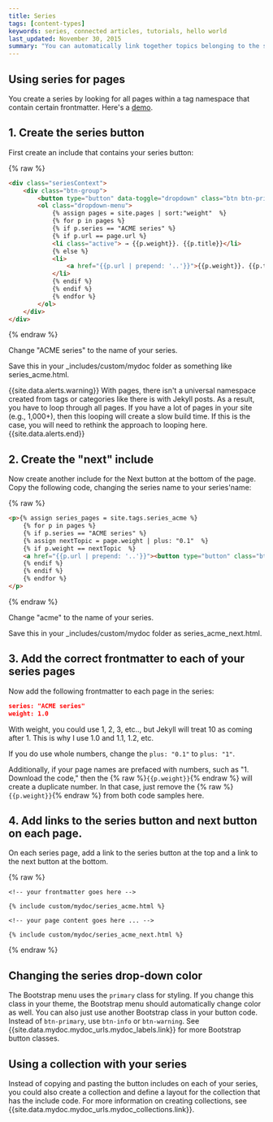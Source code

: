 ```yaml
---
title: Series
tags: [content-types]
keywords: series, connected articles, tutorials, hello world
last_updated: November 30, 2015
summary: "You can automatically link together topics belonging to the same series. This helps users know the context within a particular process."
---
```



## Using series for pages
You create a series by looking for all pages within a tag namespace that contain certain frontmatter. Here's a <a href="mydoc_seriesdemo1_0.html" class="noCrossRef">demo</a>. 

## 1. Create the series button 

First create an include that contains your series button:

{% raw %}
```html
<div class="seriesContext">
    <div class="btn-group">
        <button type="button" data-toggle="dropdown" class="btn btn-primary dropdown-toggle">Series Demo <span class="caret"></span></button>
        <ol class="dropdown-menu">
            {% assign pages = site.pages | sort:"weight"  %}
            {% for p in pages %}
            {% if p.series == "ACME series" %}
            {% if p.url == page.url %}
            <li class="active"> → {{p.weight}}. {{p.title}}</li>
            {% else %}
            <li>
                <a href="{{p.url | prepend: '..'}}">{{p.weight}}. {{p.title}}</a>
            </li>
            {% endif %}
            {% endif %}
            {% endfor %}
        </ol>
    </div>
</div>
```
{% endraw %}

Change "ACME series" to the name of your series. 

Save this in your \_includes/custom/mydoc folder as something like series\_acme.html.

{{site.data.alerts.warning}} With pages, there isn't a universal namespace created from tags or categories like there is with Jekyll posts. As a result, you have to loop through all pages. If you have a lot of pages in your site (e.g., 1,000+), then this looping will create a slow build time. If this is the case, you will need to rethink the approach to looping here.{{site.data.alerts.end}}

## 2. Create the "next" include

Now create another include for the Next button at the bottom of the page.  Copy the following code, changing the series name to your series'name: 

{% raw %}
```html
<p>{% assign series_pages = site.tags.series_acme %}
    {% for p in pages %}
    {% if p.series == "ACME series" %}
    {% assign nextTopic = page.weight | plus: "0.1"  %}
    {% if p.weight == nextTopic  %}
    <a href="{{p.url | prepend: '..'}}"><button type="button" class="btn btn-primary">Next: {{p.weight}}  {{p.title}}</button></a>
    {% endif %}
    {% endif %}
    {% endfor %}
</p>
```
{% endraw %}

Change "acme" to the name of your series. 

Save this in your \_includes/custom/mydoc folder as series\_acme\_next.html. 

## 3. Add the correct frontmatter to each of your series pages

Now add the following frontmatter to each page in the series:

```json
series: "ACME series"
weight: 1.0
```

With weight, you could use 1, 2, 3, etc.., but Jekyll will treat 10 as coming after 1. This is why I use 1.0 and 1.1, 1.2, etc. 

If you do use whole numbers, change the `plus: "0.1"` to `plus: "1"`.

Additionally, if your page names are prefaced with numbers, such as "1. Download the code," then the {% raw %}`{{p.weight}}`{% endraw %} will create a duplicate number. In that case, just remove the {% raw %}`{{p.weight}}`{% endraw %} from both code samples here.

## 4. Add links to the series button and next button on each page.

On each series page, add a link to the series button at the top and a link to the next button at the bottom.
 
{% raw %}
```
<!-- your frontmatter goes here -->

{% include custom/mydoc/series_acme.html %}

<!-- your page content goes here ... -->

{% include custom/mydoc/series_acme_next.html %}
```
{% endraw %}

## Changing the series drop-down color

The Bootstrap menu uses the `primary` class for styling. If you change this class in your theme, the Bootstrap menu should automatically change color as well. You can also just use another Bootstrap class in your button code. Instead of `btn-primary`, use `btn-info` or `btn-warning`. See {{site.data.mydoc.mydoc_urls.mydoc_labels.link}} for more Bootstrap button classes.

## Using a collection with your series

Instead of copying and pasting the button includes on each of your series, you could also create a collection and define a layout for the collection that has the include code. For more information on creating collections, see {{site.data.mydoc.mydoc_urls.mydoc_collections.link}}.